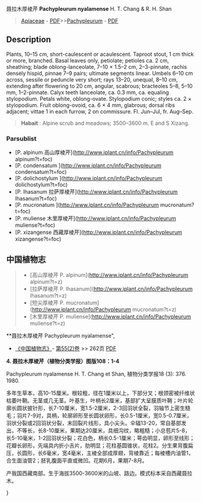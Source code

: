 聂拉木厚棱芹 **Pachypleurum nyalamense** H. T. Chang & R. H. Shan

> [Apiaceae](http://www.iplant.cn/info/Apiaceae?t=foc) - [PDF](http://www.iplant.cn/foc/pdf/Apiaceae.pdf)>>[Pachypleurum](http://www.iplant.cn/info/Pachypleurum?t=foc) - [PDF](http://www.iplant.cn/foc/pdf/Pachypleurum.pdf)

## Description

Plants, 10–15 cm, short-caulescent or acaulescent. Taproot stout, 1 cm thick or more, branched. Basal leaves only, petiolate; petioles ca. 2 cm, sheathing; blade oblong-lanceolate, 7–10 × 1.5–2 cm, 2–3-pinnate, rachis densely hispid, pinnae 7–9 pairs; ultimate segments linear. Umbels 6–10 cm across, sessile or peduncle very short; rays 13–20, unequal, 8–10 cm, extending after flowering to 20 cm, angular, scabrous; bracteoles 5–8, 5–10 mm, 1–2-pinnate. Calyx teeth lanceolate, ca. 0.3 mm, ca. equaling stylopodium. Petals white, oblong-ovate. Stylopodium conic; styles ca. 2 × stylopodium. Fruit oblong-ovoid, ca. 6 × 4 mm, glabrous; dorsal ribs adjacent; vittae 1 in each furrow, 2 on commissure. Fl. Jun–Jul, fr. Aug–Sep.

> **Habait** : 
> Alpine scrub and meadows; 3500–3600 m. E and S Xizang.

### Parsublist

* [P.  alpinum  高山厚棱芹](http://www.iplant.cn/info/Pachypleurum alpinum?t=foc)
* [P.  condensatum  ](http://www.iplant.cn/info/Pachypleurum condensatum?t=foc)
* [P.  dolichostylum  ](http://www.iplant.cn/info/Pachypleurum dolichostylum?t=foc)
* [P.  lhasanum  拉萨厚棱芹](http://www.iplant.cn/info/Pachypleurum lhasanum?t=foc)
* [P.  mucronatum  ](http://www.iplant.cn/info/Pachypleurum mucronatum?t=foc)
* [P.  muliense  木里厚棱芹](http://www.iplant.cn/info/Pachypleurum muliense?t=foc)
* [P.  xizangense  西藏厚棱芹](http://www.iplant.cn/info/Pachypleurum xizangense?t=foc)

## 中国植物志

> * [高山厚棱芹  P.  alpinum](http://www.iplant.cn/info/Pachypleurum alpinum?t=z)
> * [拉萨厚棱芹  P.  lhasanum](http://www.iplant.cn/info/Pachypleurum lhasanum?t=z)
> * [短尖厚棱芹  P.  mucronatum](http://www.iplant.cn/info/Pachypleurum mucronatum?t=z)
> * [木里厚棱芹  P.  muliense](http://www.iplant.cn/info/Pachypleurum muliense?t=z)

**聂拉木厚棱芹 Pachypleurum nyalamense",

* [《中国植物志》](http://www.iplant.cn/frps)- [第55(2)卷](http://www.iplant.cn/frps/vol/55(2)) >> 262页 [PDF](http://www.iplant.cn/frps/pdf/55(2)/262.pdf)

**4. 聂拉木厚棱芹（植物分类学报）图版108：1-4**

Pachypleurum nyalamense H. T. Chang et Shan, 植物分类学报18 (3): 376. 1980.

多年生草本，高10-15厘米。根较粗，径在1厘米以上，下部分叉；根颈密被纤维状枯萎叶鞘。无茎或几无茎。叶基生，叶柄长2厘米，基部扩大呈膜质叶鞘；叶片轮廓长圆状披针形，长7-10厘米，宽1.5-2厘米，2-3回羽状全裂，羽轴节上密生糙毛；羽片7-9对，具柄，轮廓卵形至长圆状卵形，长0.5-1厘米，宽0.5-0.7厘米，羽状分裂或2回羽状分裂，末回裂片线形，具小尖头。伞辐13-20，常自基部发出，不等长，长8-10厘米，果期达20厘米，具细沟纹，略粗糙；小总苞片5-8，长5-10毫米，1-2回羽状分裂；花白色，柄长0.5-1厘米；萼齿明显，卵形至线形；花瓣长卵形，先端具内折小舌片，肋明显；花柱基圆锥状，花柱2。分生果背腹扁压，长圆形，长6毫米，宽4毫米，主棱全部成厚翅，背棱靠近；每棱槽内油管1，合生面油管2；胚乳腹面平直或微凹。花期6月，果期7-8月。

产我国西藏南部。生于海拔3500-3600米的山坡、路边。模式标本采自西藏聂拉木。

}